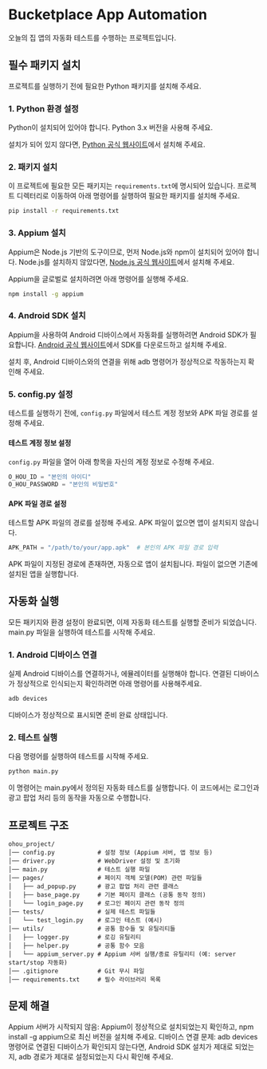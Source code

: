 # Bucketplace App Automation
오늘의 집 앱의 자동화 테스트를 수행하는 프로젝트입니다.

## 필수 패키지 설치
프로젝트를 실행하기 전에 필요한 Python 패키지를 설치해 주세요.

### 1. Python 환경 설정
Python이 설치되어 있어야 합니다. Python 3.x 버전을 사용해 주세요.

설치가 되어 있지 않다면, [Python 공식 웹사이트](https://www.python.org/downloads/)에서 설치해 주세요.

### 2. 패키지 설치
이 프로젝트에 필요한 모든 패키지는 `requirements.txt`에 명시되어 있습니다. 프로젝트 디렉터리로 이동하여 아래 명령어를 실행하여 필요한 패키지를 설치해 주세요.

```bash
pip install -r requirements.txt
```

### 3. Appium 설치
Appium은 Node.js 기반의 도구이므로, 먼저 Node.js와 npm이 설치되어 있어야 합니다. Node.js를 설치하지 않았다면, [Node.js 공식 웹사이트](https://nodejs.org/)에서 설치해 주세요.

Appium을 글로벌로 설치하려면 아래 명령어를 실행해 주세요.

```bash
npm install -g appium
```

### 4. Android SDK 설치
Appium을 사용하여 Android 디바이스에서 자동화를 실행하려면 Android SDK가 필요합니다. [Android 공식 웹사이트](https://developer.android.com/studio)에서 SDK를 다운로드하고 설치해 주세요.

설치 후, Android 디바이스와의 연결을 위해 adb 명령어가 정상적으로 작동하는지 확인해 주세요.

### 5. config.py 설정  
테스트를 실행하기 전에, `config.py` 파일에서 테스트 계정 정보와 APK 파일 경로를 설정해 주세요.

#### 테스트 계정 정보 설정  
`config.py` 파일을 열어 아래 항목을 자신의 계정 정보로 수정해 주세요.  

```python
O_HOU_ID = "본인의 아이디"
O_HOU_PASSWORD = "본인의 비밀번호"
```

#### APK 파일 경로 설정
테스트할 APK 파일의 경로를 설정해 주세요. APK 파일이 없으면 앱이 설치되지 않습니다.

```python
APK_PATH = "/path/to/your/app.apk"  # 본인의 APK 파일 경로 입력
```
APK 파일이 지정된 경로에 존재하면, 자동으로 앱이 설치됩니다.
파일이 없으면 기존에 설치된 앱을 실행합니다.

## 자동화 실행
모든 패키지와 환경 설정이 완료되면, 이제 자동화 테스트를 실행할 준비가 되었습니다. main.py 파일을 실행하여 테스트를 시작해 주세요.

### 1. Android 디바이스 연결
실제 Android 디바이스를 연결하거나, 에뮬레이터를 실행해야 합니다. 연결된 디바이스가 정상적으로 인식되는지 확인하려면 아래 명령어를 사용해주세요.

```bash
adb devices
```
디바이스가 정상적으로 표시되면 준비 완료 상태입니다.

### 2. 테스트 실행
다음 명령어를 실행하여 테스트를 시작해 주세요.

```bash
python main.py
```
이 명령어는 main.py에서 정의된 자동화 테스트를 실행합니다. 이 코드에서는 로그인과 광고 팝업 처리 등의 동작을 자동으로 수행합니다.



## 프로젝트 구조

```plaintext
ohou_project/
│── config.py            # 설정 정보 (Appium 서버, 앱 정보 등)
│── driver.py            # WebDriver 설정 및 초기화
│── main.py              # 테스트 실행 파일
│── pages/               # 페이지 객체 모델(POM) 관련 파일들
│   ├── ad_popup.py      # 광고 팝업 처리 관련 클래스
│   ├── base_page.py     # 기본 페이지 클래스 (공통 동작 정의)
│   └── login_page.py    # 로그인 페이지 관련 동작 정의
│── tests/               # 실제 테스트 파일들
│   └── test_login.py    # 로그인 테스트 (예시)
│── utils/               # 공통 함수들 및 유틸리티들
│   ├── logger.py        # 로깅 유틸리티
│   ├── helper.py        # 공통 함수 모음
│   └── appium_server.py # Appium 서버 실행/종료 유틸리티 (예: server start/stop 자동화)
│── .gitignore           # Git 무시 파일
│── requirements.txt     # 필수 라이브러리 목록
```

## 문제 해결
Appium 서버가 시작되지 않음: Appium이 정상적으로 설치되었는지 확인하고, npm install -g appium으로 최신 버전을 설치해 주세요.
디바이스 연결 문제: adb devices 명령어로 연결된 디바이스가 확인되지 않는다면, Android SDK 설치가 제대로 되었는지, adb 경로가 제대로 설정되었는지 다시 확인해 주세요.
